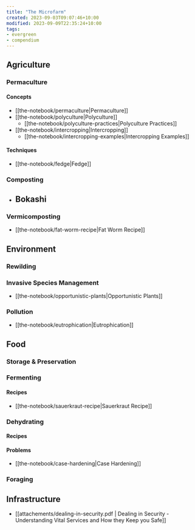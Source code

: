 ```yaml
---
title: "The Microfarm"
created: 2023-09-03T09:07:46+10:00
modified: 2023-09-09T22:35:24+10:00
tags:
- evergreen
- compendium
---
```


## Agriculture

### Permaculture

#### Concepts

- [[the-notebook/permaculture|Permaculture]]
- [[the-notebook/polyculture|Polyculture]]
	- [[the-notebook/polyculture-practices|Polyculture Practices]]
- [[the-notebook/intercropping|Intercropping]]
	- [[the-notebook/intercropping-examples|Intercropping Examples]]

#### Techniques

- [[the-notebook/fedge|Fedge]]

### Composting

- **Bokashi**
	- 
### Vermicomposting

- [[the-notebook/fat-worm-recipe|Fat Worm Recipe]]

## Environment

### Rewilding

### Invasive Species Management

- [[the-notebook/opportunistic-plants|Opportunistic Plants]]

### Pollution

- [[the-notebook/eutrophication|Eutrophication]]

## Food

### Storage & Preservation

### Fermenting

#### Recipes

- [[the-notebook/sauerkraut-recipe|Sauerkraut Recipe]]

### Dehydrating

#### Recipes

#### Problems

- [[the-notebook/case-hardening|Case Hardening]]

### Foraging

## Infrastructure

- [[attachements/dealing-in-security.pdf | Dealing in Security - Understanding Vital Services and How they Keep you Safe]]

